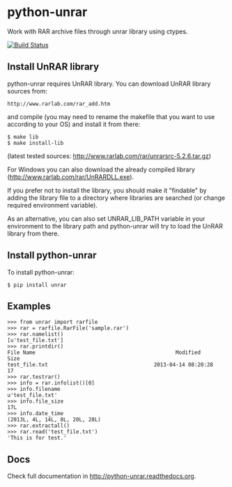 python-unrar
============

Work with RAR archive files through unrar library using ctypes.

[![Build Status](https://travis-ci.org/matiasb/python-unrar.png?branch=master)](https://travis-ci.org/matiasb/python-unrar)


Install UnRAR library
---------------------

python-unrar requires UnRAR library. You can download UnRAR library sources from:

    http://www.rarlab.com/rar_add.htm

and compile (you may need to rename the makefile that you want to use according to your OS) and install it from there:

    $ make lib
    $ make install-lib

(latest tested sources: http://www.rarlab.com/rar/unrarsrc-5.2.6.tar.gz)

For Windows you can also download the already compiled library (http://www.rarlab.com/rar/UnRARDLL.exe).

If you prefer not to install the library, you should make it "findable" by adding the library file to a directory where libraries are searched (or change required environment variable).

As an alternative, you can also set UNRAR_LIB_PATH variable in your environment to the library path and python-unrar will try to load the UnRAR library from there.


Install python-unrar
--------------------

To install python-unrar:

    $ pip install unrar


Examples
--------

    >>> from unrar import rarfile
    >>> rar = rarfile.RarFile('sample.rar')
    >>> rar.namelist()
    [u'test_file.txt']
    >>> rar.printdir()
    File Name                                             Modified             Size
    test_file.txt                                  2013-04-14 08:20:28           17
    >>> rar.testrar()
    >>> info = rar.infolist()[0]
    >>> info.filename
    u'test_file.txt'
    >>> info.file_size
    17L
    >>> info.date_time
    (2013L, 4L, 14L, 8L, 20L, 28L)
    >>> rar.extractall()
    >>> rar.read('test_file.txt')
    'This is for test.'


Docs
----

Check full documentation in http://python-unrar.readthedocs.org.
